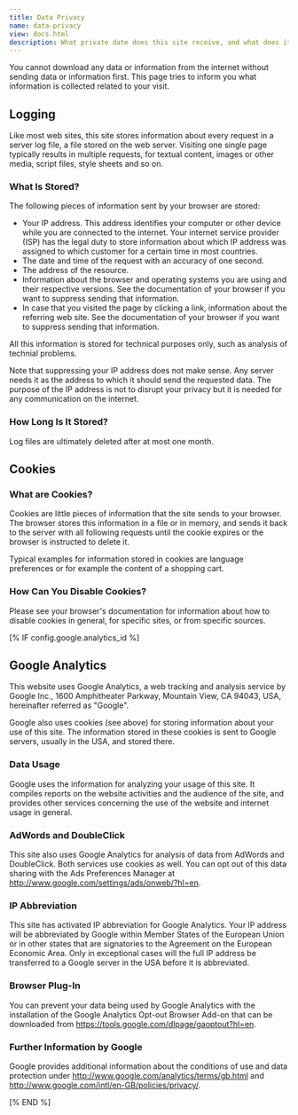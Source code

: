 ```yaml
---
title: Data Privacy
name: data-privacy
view: docs.html
description: What private date does this site receive, and what does it use it for?
---
```

You cannot download any data or information from the internet without sending
data or information first.  This page tries to inform you what information
is collected related to your visit.

<!--TOC-->

## Logging

Like most web sites, this site stores information about every request in a
server log file, a file stored on the web server.  Visiting one single page
typically results in multiple requests, for textual content, images or other
media, script files, style sheets and so on.

### What Is Stored?

The following pieces of information sent by your browser are stored:

- Your IP address.  This address identifies your computer or other device
  while you are connected to the internet.  Your internet service provider
  (ISP) has the legal duty to store information about which IP address
  was assigned to which customer for a certain time in most countries.
- The date and time of the request with an accuracy of one second.
- The address of the resource.
- Information about the browser and operating systems you are using and
  their respective versions.  See the documentation of your browser if you
  want to suppress sending that information.
- In case that you visited the page by clicking a link, information about
  the referring web site.  See the documentation of your browser if you
  want to suppress sending that information.

All this information is stored for technical purposes only, such as analysis
of technial problems.

Note that suppressing your IP address does not make sense.  Any server
needs it as the address to which it should send the requested data.  The
purpose of the IP address is not to disrupt your privacy but it is needed
for any communication on the internet.

### How Long Is It Stored?

Log files are ultimately deleted after at most one month.

## Cookies

### What are Cookies?

Cookies are little pieces of information that the site sends to your
browser.  The browser stores this information in a file or in memory,
and sends it back to the server with all following requests until
the cookie expires or the browser is instructed to delete it.

Typical examples for information stored in cookies are language preferences or for example the content of a shopping cart.

### How Can You Disable Cookies?

Please see your browser's documentation for information about how to
disable cookies in general, for specific sites, or from specific sources.

<!--qgoda-no-xgettext-->[% IF config.google.analytics_id %]<!--/qgoda-no-xgettext-->

## Google Analytics

This website uses Google Analytics, a web tracking and analysis service
by Google Inc., 1600 Amphitheater Parkway, Mountain View, CA 94043, USA,
hereinafter referred as "Google".

Google also uses cookies (see above) for storing information
about your use of this site.  The information stored in these cookies is 
sent to Google servers, usually in the USA, and stored there.

### Data Usage

Google uses the information for analyzing your usage of this site.  It
compiles reports on the website activities and the audience of the site,
and provides other services concerning the use of the website and 
internet usage in general.

### AdWords and DoubleClick

This site also uses Google Analytics for analysis of data from AdWords
and DoubleClick.  Both services use cookies as well.  You can opt out
of this data sharing with the Ads Preferences Manager at
http://www.google.com/settings/ads/onweb/?hl=en.

### IP Abbreviation

This site has activated IP abbreviation for Google Analytics.  Your IP
address will be abbreviated by Google within Member States of the 
European Union or in other states that are signatories to the 
Agreement on the European Economic Area.  Only in exceptional cases will
the full IP address be transferred to a Google server in the USA before
it is abbreviated.

### Browser Plug-In

You can prevent your data being used by Google Analytics with the
installation of the Google Analytics Opt-out Browser Add-on that can
be downloaded from https://tools.google.com/dlpage/gaoptout?hl=en.

### Further Information by Google

Google provides additional information about the conditions of use
and data protection under http://www.google.com/analytics/terms/gb.html
and http://www.google.com/intl/en-GB/policies/privacy/.

<!--qgoda-no-xgettext-->[% END %]<!--/qgoda-no-xgettext-->
